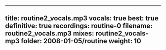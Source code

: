 
---
title: routine2_vocals.mp3
vocals: true
best: true
definitive: true
recordings: routine-0
filename: routine2_vocals.mp3
mixes: routine2_vocals-mp3
folder: 2008-01-05/routine
weight: 10
---
